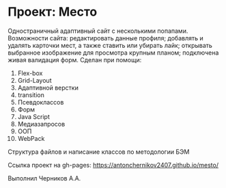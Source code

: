 # Проект: Место

Одностраничный адаптивный сайт с несколькими попапами. Возможности сайта: редактировать данные профиля; добавлять и удалять карточки мест, а также ставить или убирать лайк; открывать выбранное изображение для просмотра крупным планом; подключена живая валидация форм. Сделан при помощи:
1. Flex-box
2. Grid-Layout
3. Адаптивной верстки
4. transition
5. Псевдоклассов
6. Форм
7. Java Script
8. Медиазапросов
9. ООП
10. WebPack

Структура файлов и написание классов по методологии БЭМ

Ссылка проект на gh-pages: https://antonchernikov2407.github.io/mesto/

Выполнил Черников А.А.
  